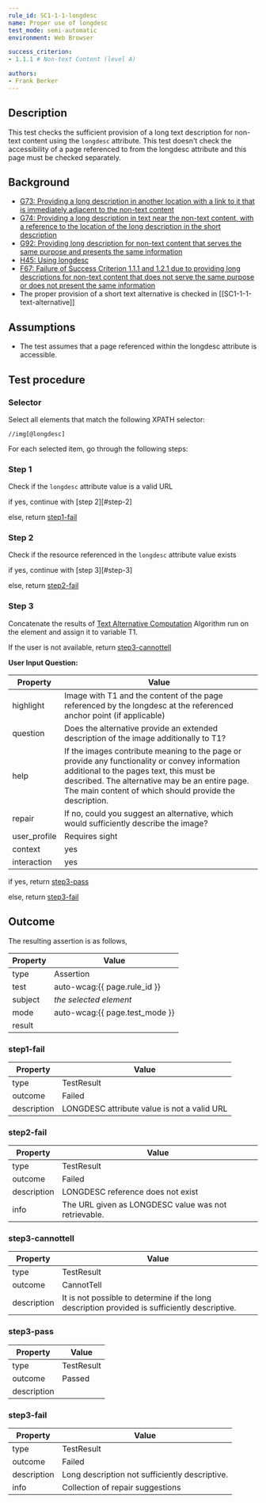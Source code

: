 ```yaml
---
rule_id: SC1-1-1-longdesc
name: Proper use of longdesc
test_mode: semi-automatic
environment: Web Browser

success_criterion:
- 1.1.1 # Non-text Content (level A)

authors:
- Frank Berker
---
```


## Description

This test checks the sufficient provision of a long text description for non-text content using the `longdesc` attribute. This test doesn't check the accessibility of a page referenced to from the longdesc attribute and this page must be checked separately.

## Background

- [G73: Providing a long description in another location with a link to it that is immediately adjacent to the non-text content](http://www.w3.org/TR/2014/NOTE-WCAG20-TECHS-20140916/G73)
- [G74: Providing a long description in text near the non-text content, with a reference to the location of the long description in the short description](http://www.w3.org/TR/2014/NOTE-WCAG20-TECHS-20140916/G74)
- [G92: Providing long description for non-text content that serves the same purpose and presents the same information](http://www.w3.org/TR/2014/NOTE-WCAG20-TECHS-20140916/G92)
- [H45: Using longdesc](http://www.w3.org/TR/2014/NOTE-WCAG20-TECHS-20140916/H45)
- [F67: Failure of Success Criterion 1.1.1 and 1.2.1 due to providing long descriptions for non-text content that does not serve the same purpose or does not present the same information](http://www.w3.org/TR/2014/NOTE-WCAG20-TECHS-20140916/F67)
- The proper provision of a short text alternative is checked in [[SC1-1-1-text-alternative]]

## Assumptions

- The test assumes that a page referenced within the longdesc attribute is accessible.

## Test procedure

### Selector

Select all elements that match the following XPATH selector:

    //img[@longdesc]

For each selected item, go through the following steps:

### Step 1

Check if the `longdesc` attribute value is a valid URL

if yes, continue with [step 2][#step-2]

else, return [step1-fail](#step1-fail)

### Step 2

Check if the resource referenced in the `longdesc` attribute value exists

if yes, continue with [step 3][#step-3]

else, return [step2-fail](#step2-fail)

### Step 3

Concatenate the results of [Text Alternative Computation][TXTALT] Algorithm run on the element and assign it to variable T1.

If the user is not available, return [step3-cannottell](#step3-cannottell)

**User Input Question:**

| Property     | Value
|--------------|---------
| highlight    | Image with T1 and the content of the page referenced by the longdesc  at the referenced anchor point (if applicable)
| question     | Does the alternative provide an extended description of the image additionally to T1?
| help         | If the images contribute meaning to the page or provide any functionality or convey information additional to the pages text, this must be described. The alternative may be an entire page. The main content of which should provide the description.
| repair       | If no, could you suggest an alternative, which would sufficiently describe the image?
| user_profile | Requires sight
| context      | yes
| interaction  | yes

if yes, return [step3-pass](#step3-pass)

else, return [step3-fail](#step3-fail)

## Outcome

The resulting assertion is as follows,

| Property | Value
|----------|----------
| type     | Assertion
| test     | auto-wcag:{{ page.rule_id }}
| subject  | *the selected element*
| mode     | auto-wcag:{{ page.test_mode }}
| result   | <One TestResult from below>

###  step1-fail

| Property    | Value
|-------------|----------
| type        | TestResult
| outcome     | Failed
| description | LONGDESC attribute value is not a valid URL

###  step2-fail

| Property    | Value
|-------------|----------
| type        | TestResult
| outcome     | Failed
| description | LONGDESC reference does not exist
| info        | The URL given as LONGDESC value was not retrievable.

### step3-cannottell

| Property    | Value
|-------------|----------
| type        | TestResult
| outcome     | CannotTell
| description | It is not possible to determine if the long description provided is sufficiently descriptive.

###  step3-pass

| Property    | Value
|-------------|----------
| type        | TestResult
| outcome     | Passed
| description |

###  step3-fail

| Property    | Value
|-------------|----------
| type        | TestResult
| outcome     | Failed
| description | Long description not sufficiently descriptive.
| info        | Collection of repair suggestions

[TXTALT]: ../pages/algorithms/text-alternative-compute.html
